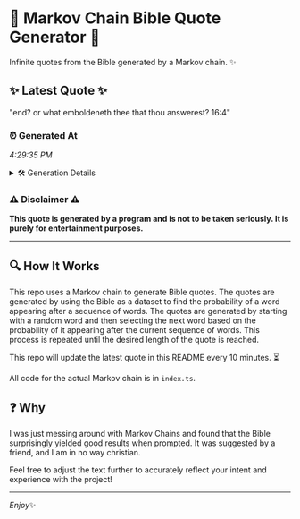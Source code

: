 # 📖 Markov Chain Bible Quote Generator 📖

Infinite quotes from the Bible generated by a Markov chain. ✨

## ✨ Latest Quote ✨
"end? or what emboldeneth thee that thou answerest? 16:4"

### ⏰ Generated At
*4:29:35 PM*

<details>
    <summary>🛠️ Generation Details</summary>
    <p>
        <strong>🌱 Seed:</strong> end?<br>
        <strong>🔄 Iterations:</strong> 8<br>
        <strong>📜 Context History:</strong><br>[ end? ]: or<br>[ end?, or ]: what<br>[ end?, or, what ]: emboldeneth<br>[ end?, or, what, emboldeneth ]: thee<br>[ end?, or, what, emboldeneth, thee ]: that<br>[ end?, or, what, emboldeneth, thee, that ]: thou<br>[ or, what, emboldeneth, thee, that, thou ]: answerest?<br>[ what, emboldeneth, thee, that, thou, answerest? ]: 16:4<br>
    </p>
</details>

### ⚠️ Disclaimer ⚠️
**This quote is generated by a program and is not to be taken seriously. It is purely for entertainment purposes.**

---

## 🔍 How It Works

This repo uses a Markov chain to generate Bible quotes. The quotes are generated by using the Bible as a dataset to find the probability of a word appearing after a sequence of words. The quotes are generated by starting with a random word and then selecting the next word based on the probability of it appearing after the current sequence of words. This process is repeated until the desired length of the quote is reached.

This repo will update the latest quote in this README every 10 minutes. ⏳

All code for the actual Markov chain is in `index.ts`.

## ❓ Why

I was just messing around with Markov Chains and found that the Bible surprisingly yielded good results when prompted. 
It was suggested by a friend, and I am in no way christian.

Feel free to adjust the text further to accurately reflect your intent and experience with the project!

---

*Enjoy*✨
